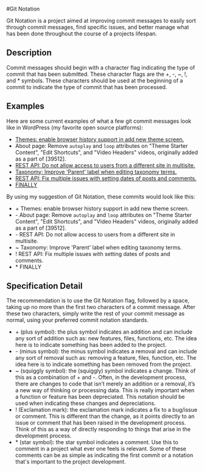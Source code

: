 #Git Notation

Git Notation is a project aimed at improving commit messages to easily sort through commit messages, find specific issues, and better manage what has been done throughout the course of a projects lifespan.

## Description

Commit messages should begin with a character flag indicating the type of commit that has been submitted. These character flags are the +, -, ~, !, and * symbols. These characters  should be used at the beginning of a commit to indicate the type of commit that has been processed. 

## Examples

Here are some current examples of what a few git commit messages look like in WordPress (my favorite open source platforms):

- [Themes: enable browser history support in add new theme screen.](https://github.com/WordPress/WordPress/commit/33286df4c10f9db9e438ded1b074a0c6463c6863)
- About page: Remove `autoplay` and `loop` attributes on "Theme Starter Content", "Edit Shortcuts", and "Video Headers" videos, originally added as a part of [39512].
- [REST API: Do not allow access to users from a different site in multisite.](https://github.com/WordPress/WordPress/commit/eb8457d3f489e51bc457604a7744d8eb541707ae)
- [Taxonomy: Improve 'Parent' label when editing taxonomy terms.](https://github.com/WordPress/WordPress/commit/b6572af5d227103f185e5646394644837755a694)
- [REST API: Fix multiple issues with setting dates of posts and comments.](https://github.com/WordPress/WordPress/commit/b6ce4e283080332525bb276e2bacaf566c4a9b5c)
- [FINALLY](https://github.com/WordPress/WordPress/commit/a939c7571a9a3f833180f83c7e084b78b26a2b83)

By using my suggestion of Git Notation, these commits would look like this:

- \+ Themes: enable browser history support in add new theme screen.
- \- About page: Remove `autoplay` and `loop` attributes on "Theme Starter Content", "Edit Shortcuts", and "Video Headers" videos, originally added as a part of [39512].
- \- REST API: Do not allow access to users from a different site in multisite.
- ~ Taxonomy: Improve 'Parent' label when editing taxonomy terms.
- \! REST API: Fix multiple issues with setting dates of posts and comments.
- \* FINALLY

## Specification Detail

The recommendation is to use the Git Notation flag, followed by a space, taking up no more than the first two characters of a commit message. After these two characters, simply write the rest of your commit message as normal, using your preferred commit notation standards.

- \+ (plus symbol): the plus symbol indicates an addition and can include any sort of addition such as: new features, files, functions, etc. The idea here is to indicate something has been added to the project.
- \- (minus symbol): the minus symbol indicates a removal and can include any sort of removal such as: removing a feature, files, function, etc. The idea here is to indicate something has been removed from the project.
- ~ (squiggly symbol): the (squiggly) symbol indicates a change. Think of this as a combination of + and -. Often, in the development process, there are changes to code that isn’t merely an addition or a removal, it’s a new way of thinking or processing data. This is really important when a function or feature has been depreciated. This notation should be used when indicating these changes and depreciations. 
- ! (Exclamation mark): the exclamation mark indicates a fix to a bug/issue or comment. This is different than the change, as it points directly to an issue or comment that has been raised in the development process. Think of this as a way of directly responding to things that arise in the development process.
- \* (star symbol): the star symbol indicates a comment. Use this to comment in a project what ever one feels is relevant. Some of these comments can be as simple as indicating the first commit or a notation that's important to the project development.